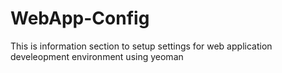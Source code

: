 WebApp-Config
=============

This is information section to setup settings for web application develeopment environment using yeoman
